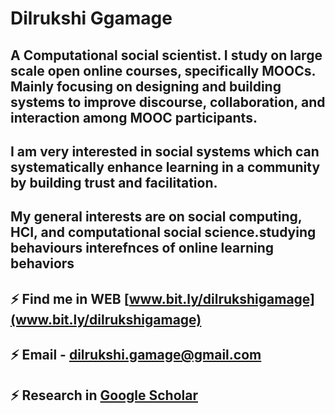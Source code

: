 # Dilrukshi Ggamage      

## A Computational social scientist. I study on large scale open online courses, specifically MOOCs. Mainly focusing on designing and building systems to improve discourse, collaboration, and interaction among MOOC participants. 

## I am very interested in social systems which can systematically enhance learning in a community by building trust and facilitation. 
 
## My general interests are on social computing, HCI, and computational social science.studying behaviours interefnces of online learning behaviors 

## ⚡ Find me in WEB [www.bit.ly/dilrukshigamage](www.bit.ly/dilrukshigamage) 

## ⚡ Email - dilrukshi.gamage@gmail.com

## ⚡ Research in [Google Scholar ](https://scholar.google.ca/citations?user=WCvk2EoAAAAJ&hl=en)
<!--
**iceLearn/iceLearn** is a ✨ _special_ ✨ repository because its `README.md` (this file) appears on your GitHub profile.

Here are some ideas to get you started:

-  I’m currently working on
- 🌱 I’m currently learning ...
- 👯 I’m looking to collaborate on ...
- 🤔 I’m looking for help with ...
- 💬 Ask me about ...
- 📫 How to reach me: ...
- 😄 Pronouns: ...
-  ...
-->
